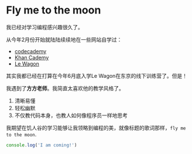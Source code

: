 # Fly me to the moon
我已经对学习编程感兴趣很久了。

从今年2月份开始就陆陆续续地在一些网站自学过：

* [codecademy](www.codecademy.com)
* [Khan Cademy](www.khancademy.com)
* [Le Wagon](www.lewagon.com)

其实我都已经在打算在今年6月底入学Le Wagon在东京的线下训练营了。但是！

我遇到了**方方老师**。我简直太喜欢他的教学风格了。

1. 清晰易懂
2. 轻松幽默
3. 不仅教代码本身，也教人如何像程序员一样地思考

我期望在饥人谷的学习能够让我领略到编程的美，就像标题的歌词那样，`fly me to the moon`.

```JavaScript
console.log('I am coming!')